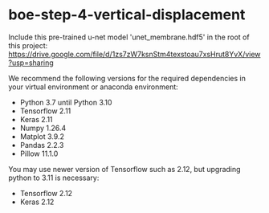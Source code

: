 # boe-step-4-vertical-displacement

Include this pre-trained u-net model 'unet_membrane.hdf5' in the root of this project: 
https://drive.google.com/file/d/1zs7zW7ksnStm4texstoau7xsHrut8YvX/view?usp=sharing

We recommend the following versions for the required dependencies in your virtual environment or anaconda environment:
- Python 3.7 until Python 3.10
- Tensorflow 2.11
- Keras 2.11
- Numpy 1.26.4
- Matplot 3.9.2
- Pandas 2.2.3
- Pillow 11.1.0

You may use newer version of Tensorflow such as 2.12, but upgrading python to 3.11 is necessary:
- Tensorflow 2.12
- Keras 2.12

